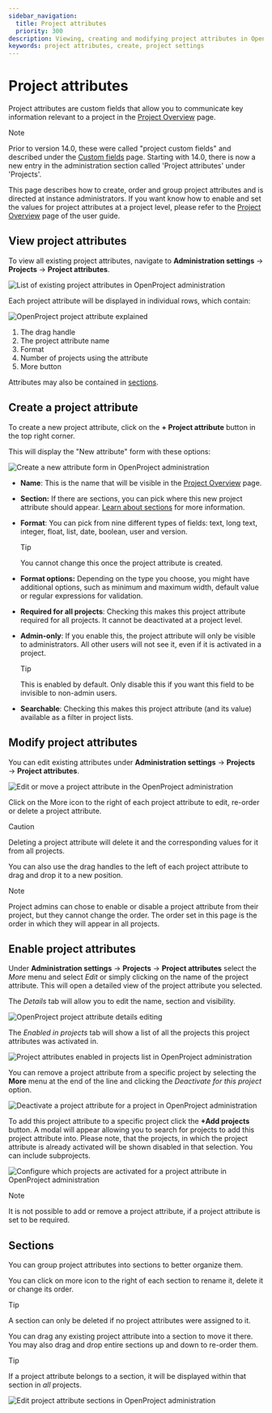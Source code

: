 ```yaml
---
sidebar_navigation:
  title: Project attributes
  priority: 300
description: Viewing, creating and modifying project attributes in OpenProject
keywords: project attributes, create, project settings
---
```


# Project attributes

Project attributes are custom fields that allow you to communicate key information relevant to a project in the [Project Overview](../../../user-guide/project-overview) page.

> [!NOTE]
> Prior to version 14.0, these were called "project custom fields" and described under the [Custom fields](../../custom-fields/custom-fields-projects/) page. Starting with 14.0, there is now a new entry in the administration section called 'Project attributes' under 'Projects'.

This page describes how to create, order and group project attributes and is directed at instance administrators. If you want know how to enable and set the values for project attributes at a project level, please refer to the [Project Overview](../../../user-guide/project-overview) page of the user guide.

## View project attributes

To view all existing project attributes, navigate to **Administration settings** → **Projects** → **Project attributes**.

![List of existing project attributes in OpenProject administration](open_project_system_admin_guide_project_attributes_list.png)

Each project attribute will be displayed in individual rows, which contain:

![OpenProject project attribute explained](open_project_system_guide_project_attribute_explained.png)

1. The drag handle
2. The project attribute name
3. Format
4. Number of projects using the attribute
5. More button

Attributes may also be contained in [sections](#sections).

## Create a project attribute

To create a new project attribute, click on the **+ Project attribute** button in the top right corner.

This will display the "New attribute" form with these options:

![Create a new attribute form in OpenProject administration](open_project_system_guide_project_attributes_new_attribute.png)

- **Name**: This is the name that will be visible in the [Project Overview](../../../user-guide/project-overview) page.

- **Section:** If there are sections, you can pick where this new project attribute should appear. [Learn about sections](#sections) for more information.

- **Format**: You can pick from nine different types of fields: text, long text, integer, float, list, date, boolean, user and version.

  > [!TIP]
  > You cannot change this once the project attribute is created.

- **Format options:** Depending on the type you choose, you might have additional options, such as minimum and maximum width, default value or regular expressions for validation.

- **Required for all projects**: Checking this makes this project attribute required for all projects. It cannot be deactivated at a project level.

- **Admin-only**: If you enable this, the project attribute will only be visible to administrators. All other users will not see it, even if it is activated in a project.

  > [!TIP]
  > This is enabled by default. Only disable this if you want this field to be invisible to non-admin users.

- **Searchable**: Checking this makes this project attribute (and its value) available as a filter in project lists.

## Modify project attributes

You can edit existing attributes under **Administration settings** → **Projects** → **Project attributes**.

![Edit or move a project attribute in the OpenProject administration](open_project_system_admin_guide_project_attributes_more_icon_menu.png)

Click on the  More icon to the right of each project attribute to edit, re-order or delete a project attribute.

>[!CAUTION]
>Deleting a project attribute will delete it and the corresponding values for it from all projects.

You can also use the drag handles to the left of each project attribute to drag and drop it to a new position.

>[!NOTE]
>
>Project admins can chose to enable or disable a project attribute from their project, but they cannot change the order. The order set in this page is the order in which they will appear in all projects.



## Enable project attributes

Under **Administration settings** → **Projects** → **Project attributes** select the *More* menu and select *Edit* or simply clicking on the name of the project attribute. This will open a detailed view of the project attribute you selected. 

The *Details* tab will allow you to edit the name, section and visibility. 

![OpenProject project attribute details editing](open_project_system_admin_guide_project_attributes_details.png)

The *Enabled in projects* tab will show a list of all the projects this project attributes was activated in. 

![Project attributes enabled in projects list in OpenProject administration](open_project_system_admin_guide_project_attributes_enabled_in_projects.png)

You can remove a project attribute from a specific project by selecting the **More** menu at the end of the line and clicking the *Deactivate for this project* option.

![Deactivate a project attribute for a project in OpenProject administration](open_project_system_admin_guide_project_attributes_deactivate_for_project.png)

To add this project attribute to a specific project click the **+Add projects** button. A modal will appear allowing you to search for projects to add this project attribute into. Please note, that the projects, in which the project attribute is already activated will be shown disabled in that selection. You can include subprojects. 

![ Configure which projects are activated for a project attribute in OpenProject administration](open_project_system_admin_guide_project_attributes_add.png)

> [!NOTE]
>
> It is not possible to add or remove a project attribute, if a project attribute is set to be required.

## Sections

You can group project attributes into sections to better organize them.

You can click on more icon to the right of each section to rename it, delete it or change its order.

> [!TIP]
>
> A section can only be deleted if no project attributes were assigned to it.

You can drag any existing project attribute into a section to move it there. You may also drag and drop entire sections up and down to re-order them.

>[!TIP]
>
>If a project attribute belongs to a section, it will be displayed within that section in _all_ projects.

![Edit project attribute sections in OpenProject administration](open_project_system_admin_guide_project_attributes_section_more_icon_menu.png)

